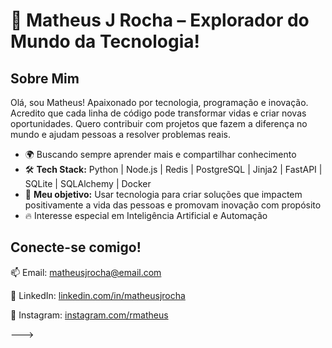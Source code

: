 # 🚀 Matheus J Rocha – Explorador do Mundo da Tecnologia!

## Sobre Mim
Olá, sou Matheus! Apaixonado por tecnologia, programação e inovação. Acredito que cada linha de código pode transformar vidas e criar novas oportunidades. Quero contribuir com projetos que fazem a diferença no mundo e ajudam pessoas a resolver problemas reais.

- 🌍 Buscando sempre aprender mais e compartilhar conhecimento  
- 🛠 **Tech Stack:** Python | Node.js | Redis | PostgreSQL | Jinja2  |  FastAPI | SQLite | SQLAlchemy | Docker
- 🎯 **Meu objetivo:** Usar tecnologia para criar soluções que impactem positivamente a vida das pessoas e promovam inovação com propósito  
- 🔥 Interesse especial em Inteligência Artificial e Automação  

## Conecte-se comigo!

📫 Email: matheusjrocha@email.com  

💼 LinkedIn: [linkedin.com/in/matheusjrocha](https://linkedin.com/in/matheusjrocha)  

📸 Instagram: [instagram.com/rmatheus](https://instagram.com/rmatheusj)  

--->
